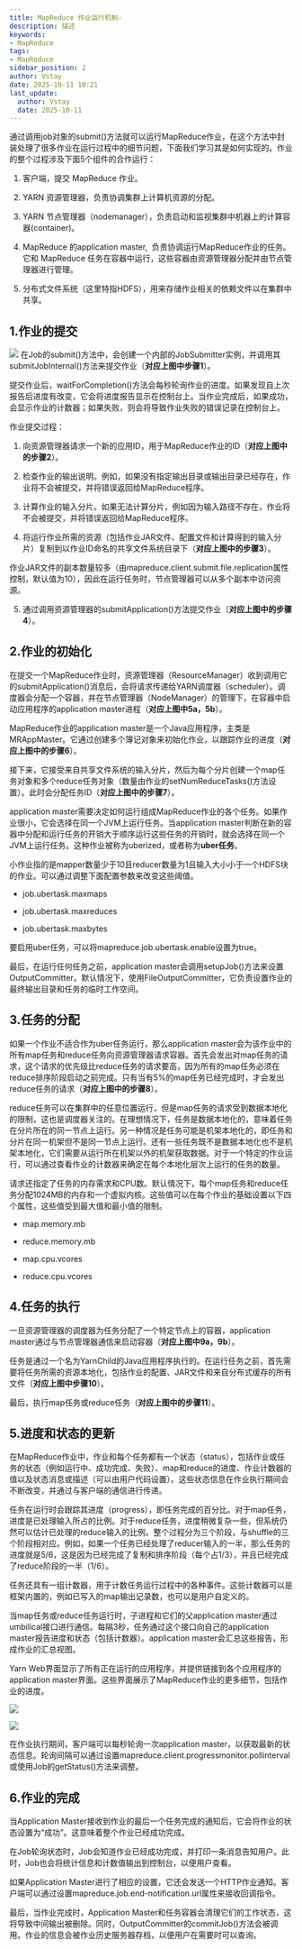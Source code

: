 ```yaml
---
title: MapReduce 作业运行机制☆
description: 描述
keywords:
- MapReduce
tags:
- MapReduce
sidebar_position: 2
author: Vstay
date: 2025-10-11 10:21
last_update:
  author: Vstay
  date: 2025-10-11
---
```


通过调用job对象的submit()方法就可以运行MapReduce作业，在这个方法中封装处理了很多作业在运行过程中的细节问题，下面我们学习其是如何实现的。作业的整个过程涉及下面5个组件的合作运行：

1. 客户端，提交 MapReduce 作业。
    
2. YARN 资源管理器，负责协调集群上计算机资源的分配。
    
3. YARN 节点管理器（nodemanager），负责启动和监视集群中机器上的计算容器(container)。
    
4. MapReduce 的application master,  负责协调运行MapReduce作业的任务。它和 MapReduce 任务在容器中运行，这些容器由资源管理器分配并由节点管理器进行管理。
    
5. 分布式文件系统（这里特指HDFS），用来存储作业相关的依赖文件以在集群中共享。
    

## 1.**作业的提交**
![](https://cdn.jsdelivr.net/gh/Vstay97/Img_storage@main/blog/2025/Mapreduce%20%E4%BD%9C%E4%B8%9A%E8%BF%90%E8%A1%8C%E6%9C%BA%E5%88%B6/20251011103008004.png)
在Job的submit()方法中，会创建一个内部的JobSubmitter实例，并调用其submitJobInternal()方法来提交作业（**对应上图中步骤1**）。

提交作业后，waitForCompletion()方法会每秒轮询作业的进度。如果发现自上次报告后进度有改变，它会将进度报告显示在控制台上。当作业完成后，如果成功，会显示作业的计数器；如果失败，则会将导致作业失败的错误记录在控制台上。

作业提交过程：

1. 向资源管理器请求一个新的应用ID，用于MapReduce作业的ID（**对应上图中的步骤2**）。
    
2. 检查作业的输出说明。例如，如果没有指定输出目录或输出目录已经存在，作业将不会被提交，并将错误返回给MapReduce程序。
    
3. 计算作业的输入分片。如果无法计算分片，例如因为输入路径不存在，作业将不会被提交，并将错误返回给MapReduce程序。
    
4. 将运行作业所需的资源（包括作业JAR文件、配置文件和计算得到的输入分片）复制到以作业ID命名的共享文件系统目录下（**对应上图中的步骤3**）。
    

作业JAR文件的副本数量较多（由mapreduce.client.submit.file.replication属性控制，默认值为10），因此在运行任务时，节点管理器可以从多个副本中访问资源。

5. 通过调用资源管理器的submitApplication()方法提交作业（**对应上图中的步骤4**）。
    

## 2.**作业的初始化**

在提交一个MapReduce作业时，资源管理器（ResourceManager）收到调用它的submitApplication()消息后，会将请求传递给YARN调度器（scheduler）。调度器会分配一个容器，并在节点管理器（NodeManager）的管理下，在容器中启动应用程序的application master进程（**对应上图中5a，5b**）。

MapReduce作业的application master是一个Java应用程序，主类是MRAppMaster。它通过创建多个簿记对象来初始化作业，以跟踪作业的进度（**对应上图中的步骤6**）。

接下来，它接受来自共享文件系统的输入分片，然后为每个分片创建一个map任务对象和多个reduce任务对象（数量由作业的setNumReduceTasks()方法设置）。此时会分配任务ID（**对应上图中的步骤7**）。

application master需要决定如何运行组成MapReduce作业的各个任务。如果作业很小，它会选择在同一个JVM上运行任务。当application master判断在新的容器中分配和运行任务的开销大于顺序运行这些任务的开销时，就会选择在同一个JVM上运行任务。这种作业被称为uberized，或者称为**uber任务**。

小作业指的是mapper数量少于10且reducer数量为1且输入大小小于一个HDFS块的作业。可以通过调整下面配置参数来改变这些阈值。

- job.ubertask.maxmaps
    
- job.ubertask.maxreduces
    
- job.ubertask.maxbytes
    

要启用uber任务，可以将mapreduce.job.ubertask.enable设置为true。

最后，在运行任何任务之前，application master会调用setupJob()方法来设置OutputCommitter。默认情况下，使用FileOutputCommitter，它负责设置作业的最终输出目录和任务的临时工作空间。

## 3.**任务的分配**

如果一个作业不适合作为uber任务运行，那么application master会为该作业中的所有map任务和reduce任务向资源管理器请求容器。首先会发出对map任务的请求，这个请求的优先级比reduce任务的请求要高，因为所有的map任务必须在reduce排序阶段启动之前完成。只有当有5%的map任务已经完成时，才会发出reduce任务的请求（**对应上图中的步骤8**）。

reduce任务可以在集群中的任意位置运行，但是map任务的请求受到数据本地化的限制，这也是调度器关注的。在理想情况下，任务是数据本地化的，意味着任务在分片所在的同一节点上运行。另一种情况是任务可能是机架本地化的，即任务和分片在同一机架但不是同一节点上运行。还有一些任务既不是数据本地化也不是机架本地化，它们需要从运行所在机架以外的机架获取数据。对于一个特定的作业运行，可以通过查看作业的计数器来确定在每个本地化层次上运行的任务的数量。

请求还指定了任务的内存需求和CPU数。默认情况下，每个map任务和reduce任务分配1024MB的内存和一个虚拟内核。这些值可以在每个作业的基础设置以下四个属性，这些值受到最大值和最小值的限制。

- map.memory.mb
    
- reduce.memory.mb
    
- map.cpu.vcores
    
- reduce.cpu.vcores
    

## 4.**任务的执行**

一旦资源管理器的调度器为任务分配了一个特定节点上的容器，application master通过与节点管理器通信来启动容器（**对应上图中9a，9b**）。

任务是通过一个名为YarnChild的Java应用程序执行的。在运行任务之前，首先需要将任务所需的资源本地化，包括作业的配置、JAR文件和来自分布式缓存的所有文件（**对应上图中步骤10**）。

最后，执行map任务或reduce任务（**对应上图中的步骤11**）。

## 5.**进度和状态的更新**

在MapReduce作业中，作业和每个任务都有一个状态（status），包括作业或任务的状态（例如运行中、成功完成、失败）、map和reduce的进度、作业计数器的值以及状态消息或描述（可以由用户代码设置）。这些状态信息在作业执行期间会不断改变，并通过与客户端的通信进行传递。

任务在运行时会跟踪其进度（progress），即任务完成的百分比。对于map任务，进度是已处理输入所占的比例。对于reduce任务，进度稍微复杂一些，但系统仍然可以估计已处理的reduce输入的比例。整个过程分为三个阶段，与shuffle的三个阶段相对应。例如，如果一个任务已经处理了reducer输入的一半，那么任务的进度就是5/6，这是因为已经完成了复制和排序阶段（每个占1/3），并且已经完成了reduce阶段的一半（1/6）。

任务还具有一组计数器，用于计数任务运行过程中的各种事件。这些计数器可以是框架内置的，例如已写入的map输出记录数，也可以是用户自定义的。

当map任务或reduce任务运行时，子进程和它们的父application master通过umbilical接口进行通信。每隔3秒，任务通过这个接口向自己的application master报告进度和状态（包括计数器）。application master会汇总这些报告，形成作业的汇总视图。

Yarn Web界面显示了所有正在运行的应用程序，并提供链接到各个应用程序的application master界面。这些界面展示了MapReduce作业的更多细节，包括作业的进度。

![](https://cdn.jsdelivr.net/gh/Vstay97/Img_storage@main/blog/2025/Mapreduce%20%E4%BD%9C%E4%B8%9A%E8%BF%90%E8%A1%8C%E6%9C%BA%E5%88%B6/20251011103115013.png)

![](https://cdn.jsdelivr.net/gh/Vstay97/Img_storage@main/blog/2025/Mapreduce%20%E4%BD%9C%E4%B8%9A%E8%BF%90%E8%A1%8C%E6%9C%BA%E5%88%B6/20251011103129016.png)

在作业执行期间，客户端可以每秒轮询一次application master，以获取最新的状态信息。轮询间隔可以通过设置mapreduce.client.progressmonitor.pollinterval或使用Job的getStatus()方法来调整。

## 6.**作业的完成**

当Application Master接收到作业的最后一个任务完成的通知后，它会将作业的状态设置为“成功”。这意味着整个作业已经成功完成。

在Job轮询状态时，Job会知道作业已经成功完成，并打印一条消息告知用户。此时，Job也会将统计信息和计数值输出到控制台，以便用户查看。

如果Application Master进行了相应的设置，它还会发送一个HTTP作业通知。客户端可以通过设置mapreduce.job.end-notification.url属性来接收回调指令。

最后，当作业完成时，Application Master和任务容器会清理它们的工作状态，这将导致中间输出被删除。同时，OutputCommitter的commitJob()方法会被调用。作业的信息会被作业历史服务器存档，以便用户在需要时可以查询。